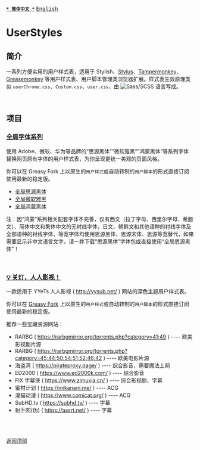 [<kbd>**`* 简体中文 *`**</kbd>](https://github.com/francis-zhao/userstyles#readme '读我')
[<kbd>English</kbd>](https://github.com/francis-zhao/userstyles/blob/master/README.en.md 'Readme')

# UserStyles

## 简介

一系列方便实用的用户样式表，适用于 Stylish、[Stylus](http://add0n.com/stylus.html 'Stylus')、[Tampermonkey](https://www.tampermonkey.net/ 'Tampermonkey')、[Greasemonkey](https://www.greasespot.net/ 'Greasemonkey') 等用户样式表、用户脚本管理类浏览器扩展。样式表生效原理类似 `userChrome.css`、`Custom.css`、`user.css`，由 ![Sass/SCSS](https://img.shields.io/github/languages/top/francis-zhao/userstyles?style=flat-square) 语言写成。

<br>

## 项目

### [全局字体系列](https://github.com/francis-zhao/userstyles/tree/master/src/global-font)

使用 Adobe、微软、华为等品牌的“思源黑体””微软雅黑“”鸿蒙黑体“等系列字体替换网页原有字体的用户样式表，为你呈现更统一美观的页面风格。

你可以在 Greasy Fork 上以原生的`用户样式`或自动转制的`用户脚本`的形式直接订阅使用最新的稳定版。

- [全局思源黑体](https://greasyfork.org/scripts/419362)
- [全局微软雅黑](https://greasyfork.org/scripts/419363)
- [全局鸿蒙黑体](https://greasyfork.org/scripts/439505)

注：因“鸿蒙”系列相关配套字体不完善，仅有西文（拉丁字母、西里尔字母、希腊文）、简体中文和繁体中文的无衬线字体，日文、朝鲜文和其他语种的衬线字体及全部语种的衬线字体、等宽字体均使用思源黑体、思源宋体、思源等宽替代，如果需要显示非中文语言文字，请一并下载“思源黑体”字体包或直接使用“全局思源黑体”！

<br>

### [💡 关灯，人人影视！](https://github.com/francis-zhao/userstyles/blob/master/src/yyets-dark-theme/yyets-dark-theme.user.scss)

一款适用于 YYeTs 人人影视 ( http://yysub.net/ ) 网站的深色主题用户样式表。

你可以在 [Greasy Fork](https://greasyfork.org/scripts/419366 'Greasy Fork') 上以原生的`用户样式`或自动转制的`用户脚本`的形式直接订阅使用最新的稳定版。

推荐一些宝藏资源网站：

- RARBG ( https://rarbgmirror.org/torrents.php?category=41;49 ) ---- 欧美影视剧片源
- RARBG ( https://rarbgmirror.org/torrents.php?category=45;44;50;54;51;52;46;42 ) ---- 欧美电影片源
- 海盗湾 ( https://pirateproxy.page/ ) ---- 综合影音，需要魔法上网
- ED2000 ( https://www.ed2000k.com/ ) ---- 综合影音
- FIX 字幕侠 ( https://www.zimuxia.cn/ ) ---- 综合影视剧、字幕
- 蜜柑计划 ( https://mikanani.me/ ) ---- ACG
- 漫猫动漫 ( https://www.comicat.org/ ) ---- ACG
- SubHD.tv ( https://subhd.tv/ ) ---- 字幕
- 射手网(伪) ( https://assrt.net/ ) ---- 字幕

<br>
<br>

[<kbd>返回顶部</kbd>](# '返回顶部')
